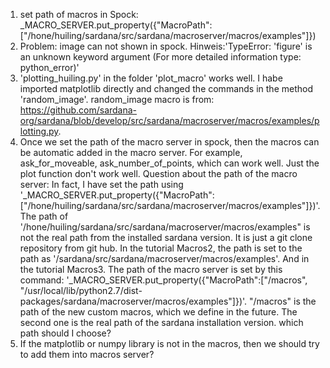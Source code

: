 1. set path of macros in Spock: _MACRO_SERVER.put_property({"MacroPath":["/hone/huiling/sardana/src/sardana/macroserver/macros/examples"]})
2. Problem: image can not shown in spock. Hinweis:'TypeError: 'figure' is an unknown keyword argument
(For more detailed information type: python_error)'
3. 'plotting_huiling.py' in the folder 'plot_macro' works well. I habe imported matplotlib directly and changed the commands in the method 'random_image'. random_image macro is from: https://github.com/sardana-org/sardana/blob/develop/src/sardana/macroserver/macros/examples/plotting.py.
4. Once we set the path of the macro server in spock, then the macros can be automatic added in the macro server. For example, ask_for_moveable, ask_number_of_points, which can work well. Just the plot function don't work well. 
Question about the path of the macro server:
In fact, I have set the path using  '_MACRO_SERVER.put_property({"MacroPath":["/hone/huiling/sardana/src/sardana/macroserver/macros/examples"]})'. The path of '/hone/huiling/sardana/src/sardana/macroserver/macros/examples" is not the real path from the installed sardana version. It is just a git clone repository from git hub. In the tutorial Macros2, the path is set to the path as '/sardana/src/sardana/macroserver/macros/examples'. And in the tutorial Macros3. The path of the macro server is set by this command: '_MACRO_SERVER.put_property({"MacroPath":["/macros", "/usr/local/lib/python2.7/dist-packages/sardana/macroserver/macros/examples"]})'. "/macros" is the path of the new custom macros, which we define in the future. The second one is the real path of the sardana installation version. which path should I choose?
5. If the matplotlib or numpy library is not in the macros, then we should try to add them into macros server?

